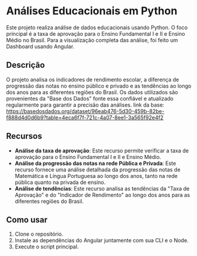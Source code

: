 # Análises Educacionais em Python

Este projeto realiza análise de dados educacionais usando Python. O foco principal é a taxa de aprovação para o Ensino Fundamental I e II e Ensino Médio no Brasil.
Para a visualização completa das análise, foi feito um Dashboard usando Angular.

## Descrição

O projeto analisa os indicadores de rendimento escolar, a diferença de progressão das notas no ensino público e privado e as tendências ao longo dos anos para as diferentes regiões do Brasil. Os dados utilizados são provenientes da "Base dos Dados" fonte essa confiável e atualizado regularmente para garantir a precisão das análises.
link da base: https://basedosdados.org/dataset/96eab476-5d30-459b-82be-f888d4d0d6b9?table=4eca6f7f-721c-4a07-8ee1-3a565f92e4f2

## Recursos

- **Análise da taxa de aprovação**: Este recurso permite verificar a taxa de aprovação para o Ensino Fundamental I e II e Ensino Médio.
- **Análise da progressão das notas na rede Pública e Privada**: Este recurso fornece uma análise detalhada da progressão das notas de Matemática e Língua Portuguesa ao longo dos anos, tanto na rede pública quanto na privada de ensino.
- **Análise de tendências**: Este recurso analisa as tendências da "Taxa de Aprovação" e do "Indicador de Rendimento" ao longo dos anos para as diferentes regiões do Brasil.

## Como usar

1. Clone o repositório.
2. Instale as dependências do Angular juntamente com sua CLI e o Node.
3. Execute o script principal.
